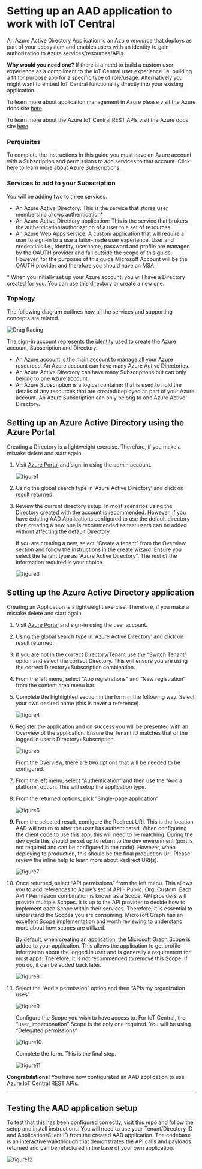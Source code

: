 # Setting up an AAD application to work with IoT Central

An Azure Active Directory Application is an Azure resource that deploys as part of your ecosystem and enables users with an identity to gain authorization to Azure services/resources/APIs.

__Why would you need one?__ If there is a need to build a custom user experience as a compliment to the IoT Central user experience i.e. building a fit for purpose app for a specific type of role/usage. Alternatively you might want to embed IoT Central functionality directly into your existing application.

To learn more about application management in Azure please visit the Azure docs site [here](https://docs.microsoft.com/en-us/azure/active-directory/manage-apps/what-is-application-management)

To learn more about the Azure IoT Central REST APIs visit the Azure docs site [here](https://docs.microsoft.com/en-us/rest/api/iotcentral)


### __Perquisites__

To complete the instructions in this guide you must have an Azure account with a Subscription and permissions to add services to that account. Click [here](https://azure.microsoft.com/en-us/free) to learn more about Azure Subscriptions.

### __Services to add to your Subscription__
You will be adding two to three services.
- An Azure Active Directory: This is the service that stores user membership allows authentication*
- An Azure Active Directory application: This is the service that brokers the authentication/authorization of a user to a set of resources.
- An Azure Web Apps service: A custom application that will require a user to sign-in to a use a tailor-made user experience.
User and credentials i.e., identity, username, password and profile are managed by the OAUTH provider and fall outside the scope of this guide. However, for the purposes of this guide Microsoft Account will be the OAUTH provider and therefore you should have an MSA.

\* When you initially set up your Azure account, you will have a Directory created for you. You can use this directory or create a new one.

### __Topology__
The following diagram outlines how all the services and supporting concepts are related.

![Drag Racing](images/figure1.png)

The sign-in account represents the identity used to create the Azure account, Subscription and Directory.
- An Azure account is the main account to manage all your Azure resources. An Azure account can have many Azure Active Directories.
- An Azure Active Directory can have many Subscriptions but can only belong to one Azure account.
- An Azure Subscription is a logical container that is used to hold the details of any resources that are created/deployed as part of your Azure account. An Azure Subscription can only belong to one Azure Active Directory.

## __Setting up an Azure Active Directory using the Azure Portal__
Creating a Directory is a lightweight exercise. Therefore, if you make a mistake delete and start again.

1. Visit [Azure Portal](https://portal.azure.com) and sign-in using the admin account.

   ![figure1](images/figure2.png)

2. Using the global search type in ‘Azure Active Directory’ and click on result returned.
 
3. Review the current directory setup. In most scenarios using the Directory created with the account is recommended. However, if you have existing AAD Applications configured to use the default directory then creating a new one is recommended as test users can be added without affecting the default Directory.

   If you are creating a new, select “Create a tenant” from the Overview section and follow the instructions in the create wizard. Ensure you select the tenant type as “Azure Active Directory”. The rest of the information required is your choice.

   ![figure3](images/figure3.png)

## __Setting up the Azure Active Directory application__
Creating an Application is a lightweight exercise. Therefore, if you make a mistake delete and start again.

1.	Visit [Azure Portal](https://portal.azure.com) and sign-in using the user account.

2.	Using the global search type in ‘Azure Active Directory’ and click on result returned.

3.	If you are not in the correct Directory/Tenant use the “Switch Tenant” option and select the correct Directory. This will ensure you are using the correct Directory+Subscription combination.

4.	From the left menu, select “App registrations” and “New registration” from the content area menu bar.

5.	Complete the highlighted section in the form in the following way. Select your own desired name (this is never a reference).

    ![figure4](images/figure4.png)

6.	Register the application and on success you will be presented with an Overview of the application. Ensure the Tenant ID matches that of the logged in user’s Directory+Subscription.

    ![figure5](images/figure5.png)

    From the Overview, there are two options that will be needed to be configured.

7.	From the left menu, select “Authentication” and then use the “Add a platform” option. This will setup the application type.

8.	From the returned options, pick “Single-page application”

    ![figure6](images/figure6.png)

9.	From the selected result, configure the Redirect URI. This is the location AAD will return to after the user has authenticated. When configuring the client code to use this app, this will need to be matching. During the dev cycle this should be set up to return to the dev environment (port is not required and can be configured in the code). However, when deploying to production, this should be the final production Url. Please review the inline help to learn more about Redirect URI(s).

    ![figure7](images/figure7.png)

10.	Once returned, select “API permissions” from the left menu. This allows you to add references to Azure’s set of API - Public, Org, Custom. Each API / Permission combination is known as a Scope. API providers will provide multiple Scopes. It is up to the API provider to decide how to implement each Scope within their services. Therefore, it is essential to understand the Scopes you are consuming. Microsoft Graph has an excellent Scope implementation and worth reviewing to understand more about how scopes are utilized.

    By default, when creating an application, the Microsoft Graph Scope is added to your application. This allows the application to get profile information about the logged in user and is generally a requirement for most apps. Therefore, it is not recommended to remove this Scope. If you do, it can be added back later.

    ![figure8](images/figure8.png)

11.	Select the “Add a permission” option and then “APIs my organization uses”

    ![figure9](images/figure9.png)

    Configure the Scope you wish to have access to. For IoT Central, the “user_impersonation” Scope is the only one required. You will be using “Delegated permissions”

    ![figure10](images/figure10.png)

    Complete the form. This is the final step.

    ![figure11](images/figure11.png)

__Congratulations!__ You have now configurated an AAD application to use Azure IoT Central REST APIs.

---

## __Testing the AAD application setup__

To test that this has been configured correctly, visit [this](https://github.com/iot-for-all/iotc-aad-app) repo and follow the setup and install instructions. You will need to  use your Tenant/Directory ID and Application/Client ID from the created AAD application. The codebase is an interactive walkthrough that demonstrates the API calls and payloads returned and can be refactored in the base of your own application.

![figure12](images/figure12.png)
